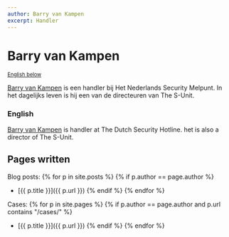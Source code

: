 ```yaml
---
author: Barry van Kampen
excerpt: Handler
---
```

Barry van Kampen
================

<small>[English below](#english)</small>

[Barry van Kampen](https://www.linkedin.com/in/bvankampen/) is een handler bij Het Nederlands Security Melpunt. In het dagelijks leven is hij een van de directeuren van The S-Unit.


### English

[Barry van Kampen](https://www.linkedin.com/in/bvankampen/) is  handler at The Dutch Security Hotline. het is also a director of The S-Unit.

Pages written
-------------

Blog posts:
{% for p in site.posts %}
  {% if p.author == page.author %}
* [{{ p.title }}]({{ p.url }})
  {% endif %}
{% endfor %}

Cases:
{% for p in site.pages %}
  {% if p.author == page.author and p.url contains "/cases/" %}
* [{{ p.title }}]({{ p.url }})
  {% endif %}
{% endfor %}
